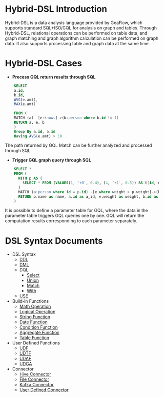 # Hybrid-DSL Introduction
Hybrid-DSL is a data analysis language provided by GeaFlow, which supports standard SQL+ISO/GQL for analysis on graph and tables. Through Hybrid-DSL, relational operations can be performed on table data, and graph matching and graph algorithm calculation can be performed on graph data. It also supports processing table and graph data at the same time.

# Hybrid-DSL Cases

- **Process GQL return results through SQL**

```sql
    SELECT
    a.id,
    b.id,
    AVG(e.amt),
    MAX(e.amt)
  
    FROM (
    MATCH (a) -[e:knows]->(b:person where b.id != 1)
    RETURN a, e, b
    ) 
    Group By a.id, b.id
    Having AVG(e.amt) > 10
```

  The path returned by GQL Match can be further analyzed and processed through SQL.



- **Trigger GQL graph query through SQL**

```sql
    SELECT *
    FROM (
      WITH p AS (
    	SELECT * FROM (VALUES(1, 'r0', 0.4), (4, 'r1', 0.5)) AS t(id, name, weight)
      )
      MATCH (a:person where id = p.id) -[e where weight > p.weight]->(b)
      RETURN p.name as name, a.id as a_id, e.weight as weight, b.id as b_id
    )
```

  It is possible to define a parameter table for GQL, where the data in the parameter table triggers GQL queries one by one. GQL will return the computation results corresponding to each parameter separately.


# DSL Syntax Documents
* DSL Syntax
    * [DDL](reference/ddl.md)
    * [DML](reference/dml.md)
    * DQL
        * [Select](reference/dql/select.md)
        * [Union](reference/dql/union.md)
        * [Match](reference/dql/match.md)
        * [With](reference/dql/with.md)
    * [USE](reference/use.md)
* Build-in Functions
    * [Math Operation](build-in/math.md)
    * [Logical Operation](build-in/logical.md)
    * [String Function](build-in/string.md)
    * [Date Function](build-in/date.md)
    * [Condition Function](build-in/condition.md)
    * [Aggregate Function](build-in/aggregate.md)
    * [Table Function](build-in/table.md)
* User Defined Functions
    * [UDF](udf/udf.md)
    * [UDTF](udf/udtf.md)
    * [UDAF](udf/udaf.md)
    * [UDGA](udf/udga.md)
* Connector
    * [Hive Connector](connector/hive.md)
    * [File Connector](connector/file.md)
    * [Kafka Connector](connector/kafka.md)
    * [User Defined Connector](connector/udc.md)
   